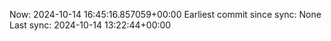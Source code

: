 Now: 2024-10-14 16:45:16.857059+00:00 Earliest commit since sync: None Last sync: 2024-10-14 13:22:44+00:00
